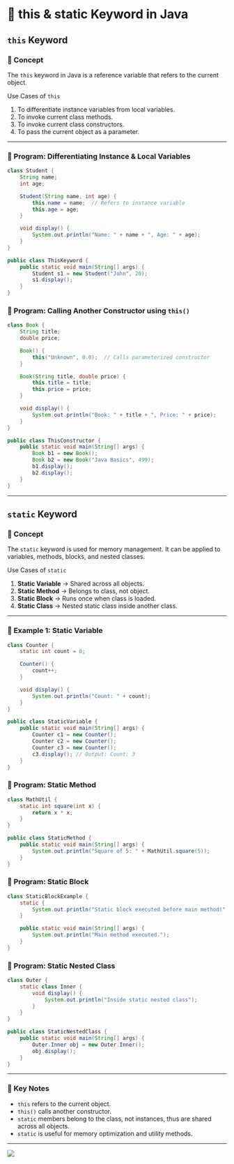 # 🚀 this & static Keyword in Java

## `this` Keyword

### 📘 Concept

The `this` keyword in Java is a reference variable that refers to the current object.

Use Cases of `this`
1. To differentiate instance variables from local variables.
2. To invoke current class methods.
3. To invoke current class constructors.
4. To pass the current object as a parameter.

---

### 📝 Program: Differentiating Instance & Local Variables
```java
class Student {
    String name;
    int age;

    Student(String name, int age) {
        this.name = name;  // Refers to instance variable
        this.age = age;
    }

    void display() {
        System.out.println("Name: " + name + ", Age: " + age);
    }
}

public class ThisKeyword {
    public static void main(String[] args) {
        Student s1 = new Student("John", 20);
        s1.display();
    }
}
```

### 📝 Program: Calling Another Constructor using `this()`
```java
class Book {
    String title;
    double price;

    Book() {
        this("Unknown", 0.0);  // Calls parameterized constructor
    }

    Book(String title, double price) {
        this.title = title;
        this.price = price;
    }

    void display() {
        System.out.println("Book: " + title + ", Price: " + price);
    }
}

public class ThisConstructor {
    public static void main(String[] args) {
        Book b1 = new Book();
        Book b2 = new Book("Java Basics", 499);
        b1.display();
        b2.display();
    }
}
```
---

## `static` Keyword

### 📘 Concept

The `static` keyword is used for memory management. It can be applied to variables, methods, blocks, and nested classes.

Use Cases of `static`
1. **Static Variable** → Shared across all objects.
2. **Static Method** → Belongs to class, not object.
3. **Static Block** → Runs once when class is loaded.
4. **Static Class** → Nested static class inside another class.

---

### 📝 Example 1: Static Variable
```java
class Counter {
    static int count = 0;

    Counter() {
        count++;
    }

    void display() {
        System.out.println("Count: " + count);
    }
}

public class StaticVariable {
    public static void main(String[] args) {
        Counter c1 = new Counter();
        Counter c2 = new Counter();
        Counter c3 = new Counter();
        c3.display(); // Output: Count: 3
    }
}
```

### 📝 Program: Static Method
```java
class MathUtil {
    static int square(int x) {
        return x * x;
    }
}

public class StaticMethod {
    public static void main(String[] args) {
        System.out.println("Square of 5: " + MathUtil.square(5));
    }
}
```

### 📝 Program: Static Block
```java
class StaticBlockExample {
    static {
        System.out.println("Static block executed before main method!");
    }

    public static void main(String[] args) {
        System.out.println("Main method executed.");
    }
}
```

### 📝 Program: Static Nested Class
```java
class Outer {
    static class Inner {
        void display() {
            System.out.println("Inside static nested class");
        }
    }
}

public class StaticNestedClass {
    public static void main(String[] args) {
        Outer.Inner obj = new Outer.Inner();
        obj.display();
    }
}
```

---

### 📌 Key Notes

- `this` refers to the current object.
- `this()` calls another constructor.
- `static` members belong to the class, not instances, thus are shared across all objects.
- `static` is useful for memory optimization and utility methods.

---

[![](https://img.shields.io/badge/Go_Back-🔙-d6cadd?style=for-the-badge&labelColor=d6cadd)](../../../../../../README.md)

